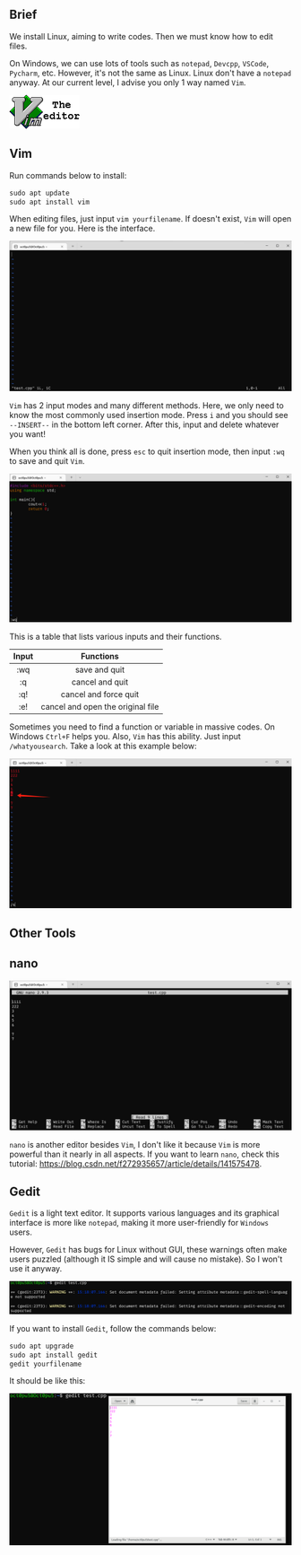 ## Brief
We install Linux, aiming to write codes. Then we must know how to edit files.

On Windows, we can use lots of tools such as `notepad`, `Devcpp`, `VSCode`, `Pycharm`, etc.
However, it's not the same as Linux. Linux don't have a `notepad` anyway. At our current level, I advise you only 1 way named `Vim`.

![](/assets/Linux/4%20How%20to%20edit%20files%20on%20Linux/1.png)


## Vim
Run commands below to install:
```
sudo apt update
sudo apt install vim
```
When editing files, just input `vim yourfilename`. If doesn't exist, `Vim` will open a new file for you. Here is the interface.

![](/assets/Linux/4%20How%20to%20edit%20files%20on%20Linux/2.png)

`Vim` has 2 input modes and many different methods. Here, we only need to know the most commonly used insertion mode. Press `i` and you should see `--INSERT--` in the bottom left corner. After this, input and delete whatever you want!

When you think all is done, press `esc` to quit insertion mode, then input `:wq` to save and quit `Vim`.

![](/assets/Linux/4%20How%20to%20edit%20files%20on%20Linux/3.png)

This is a table that lists various inputs and their functions.

| Input |             Functions             |
| :---: | :-------------------------------: |
|  :wq  |           save and quit           |
|  :q   |          cancel and quit          |
|  :q!  |       cancel and force quit       |
|  :e!  | cancel and open the original file |

Sometimes you need to find a function or variable in massive codes. On  Windows `Ctrl+F` helps you. Also, `Vim` has this ability. Just input `/whatyousearch`. Take a look at this example below:

![](/assets/Linux/4%20How%20to%20edit%20files%20on%20Linux/4.png)

## Other Tools

## nano

![](/assets/Linux/4%20How%20to%20edit%20files%20on%20Linux/5.png)

`nano` is another editor besides `Vim`, I don't like it because `Vim` is more powerful than it nearly in all aspects. If you want to learn `nano`, check this tutorial: https://blog.csdn.net/f272935657/article/details/141575478.

## Gedit

`Gedit` is a light text editor. It supports various languages and its graphical interface is more like `notepad`, making it more user-friendly for `Windows` users.

However, `Gedit` has bugs for Linux without GUI, these warnings often make users puzzled (although it IS simple and will cause no mistake). So I won't use it anyway.

![](/assets/Linux/4%20How%20to%20edit%20files%20on%20Linux/6.png)

If you want to install `Gedit`, follow the commands below:

```
sudo apt upgrade
sudo apt install gedit
gedit yourfilename
```

It should be like this:

![](/assets/Linux/4%20How%20to%20edit%20files%20on%20Linux/7.png)
